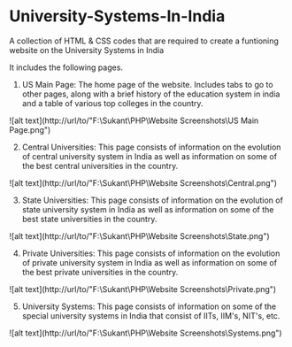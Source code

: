 # University-Systems-In-India
A collection of HTML &amp; CSS codes that are required to create a funtioning website on the University Systems in India

It includes the following pages. 

1) US Main Page: The home page of the website. Includes tabs to go to other pages, along with a brief history of the education system in india and a table of various top colleges in the country.

![alt text](http://url/to/"F:\Sukant\PHP\Website Screenshots\US Main Page.png")

2) Central Universities: This page consists of information on the evolution of central university system in India as well as information on some of the best central universities in the country.

![alt text](http://url/to/"F:\Sukant\PHP\Website Screenshots\Central.png")

3) State Universities: This page consists of information on the evolution of state university system in India as well as information on some of the best state universities in the country.

![alt text](http://url/to/"F:\Sukant\PHP\Website Screenshots\State.png")

4) Private Universities: This page consists of information on the evolution of private university system in India as well as information on some of the best private universities in the country.

![alt text](http://url/to/"F:\Sukant\PHP\Website Screenshots\Private.png")

5) University Systems: This page consists of information on some of the special university systems in India that consist of IITs, IIM's, NIT's, etc.

![alt text](http://url/to/"F:\Sukant\PHP\Website Screenshots\Systems.png")

